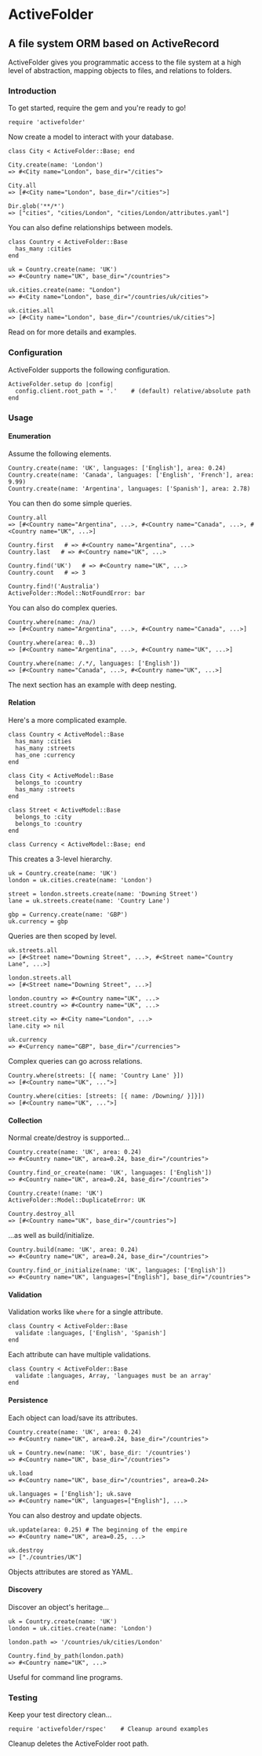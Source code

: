 # ActiveFolder

## A file system ORM based on ActiveRecord

ActiveFolder gives you programmatic access to the file system at a high level of abstraction, mapping objects to files, and relations to folders.

### Introduction

To get started, require the gem and you're ready to go!

    require 'activefolder'

Now create a model to interact with your database.

    class City < ActiveFolder::Base; end

    City.create(name: 'London')
    => #<City name="London", base_dir="/cities">

    City.all
    => [#<City name="London", base_dir="/cities">]

    Dir.glob('**/*')
    => ["cities", "cities/London", "cities/London/attributes.yaml"]

You can also define relationships between models.

    class Country < ActiveFolder::Base
      has_many :cities
    end

    uk = Country.create(name: 'UK')
    => #<Country name="UK", base_dir="/countries">

    uk.cities.create(name: "London")
    => #<City name="London", base_dir="/countries/uk/cities">

    uk.cities.all
    => [#<City name="London", base_dir="/countries/uk/cities">]

Read on for more details and examples.

### Configuration

ActiveFolder supports the following configuration.

    ActiveFolder.setup do |config|
      config.client.root_path = '.'    # (default) relative/absolute path
    end

### Usage

#### Enumeration

Assume the following elements.

    Country.create(name: 'UK', languages: ['English'], area: 0.24)
    Country.create(name: 'Canada', languages: ['English', 'French'], area: 9.99)
    Country.create(name: 'Argentina', languages: ['Spanish'], area: 2.78)

You can then do some simple queries.

    Country.all
    => [#<Country name="Argentina", ...>, #<Country name="Canada", ...>, #<Country name="UK", ...>]

    Country.first   # => #<Country name="Argentina", ...>
    Country.last   # => #<Country name="UK", ...>

    Country.find('UK')   # => #<Country name="UK", ...>
    Country.count   # => 3

    Country.find!('Australia')
    ActiveFolder::Model::NotFoundError: bar

You can also do complex queries.

    Country.where(name: /na/)
    => [#<Country name="Argentina", ...>, #<Country name="Canada", ...>]

    Country.where(area: 0..3)
    => [#<Country name="Argentina", ...>, #<Country name="UK", ...>]

    Country.where(name: /.*/, languages: ['English'])
    => [#<Country name="Canada", ...>, #<Country name="UK", ...>]

The next section has an example with deep nesting.

#### Relation

Here's a more complicated example.

    class Country < ActiveModel::Base
      has_many :cities
      has_many :streets
      has_one :currency
    end

    class City < ActiveModel::Base
      belongs_to :country
      has_many :streets
    end

    class Street < ActiveModel::Base
      belongs_to :city
      belongs_to :country
    end

    class Currency < ActiveModel::Base; end

This creates a 3-level hierarchy.

    uk = Country.create(name: 'UK')
    london = uk.cities.create(name: 'London')

    street = london.streets.create(name: 'Downing Street')
    lane = uk.streets.create(name: 'Country Lane')

    gbp = Currency.create(name: 'GBP')
    uk.currency = gbp

Queries are then scoped by level.

    uk.streets.all
    => [#<Street name="Downing Street", ...>, #<Street name="Country Lane", ...>]

    london.streets.all
    => [#<Street name="Downing Street", ...>]

    london.country => #<Country name="UK", ...>
    street.country => #<Country name="UK", ...>

    street.city => #<City name="London", ...>
    lane.city => nil

    uk.currency
    => #<Currency name="GBP", base_dir="/currencies">

Complex queries can go across relations.

    Country.where(streets: [{ name: 'Country Lane' }])
    => [#<Country name="UK", ...">]

    Country.where(cities: [streets: [{ name: /Downing/ }]}])
    => [#<Country name="UK", ...">]

#### Collection

Normal create/destroy is supported...

    Country.create(name: 'UK', area: 0.24)
    => #<Country name="UK", area=0.24, base_dir="/countries">

    Country.find_or_create(name: 'UK', languages: ['English'])
    => #<Country name="UK", area=0.24, base_dir="/countries">

    Country.create!(name: 'UK')
    ActiveFolder::Model::DuplicateError: UK

    Country.destroy_all
    => [#<Country name="UK", base_dir="/countries">]

...as well as build/initialize.

    Country.build(name: 'UK', area: 0.24)
    => #<Country name="UK", area=0.24, base_dir="/countries">

    Country.find_or_initialize(name: 'UK', languages: ['English'])
    => #<Country name="UK", languages=["English"], base_dir="/countries">

#### Validation

Validation works like `where` for a single attribute.

    class Country < ActiveFolder::Base
      validate :languages, ['English', 'Spanish']
    end

Each attribute can have multiple validations.

    class Country < ActiveFolder::Base
      validate :languages, Array, 'languages must be an array'
    end

#### Persistence

Each object can load/save its attributes.

    Country.create(name: 'UK', area: 0.24)
    => #<Country name="UK", area=0.24, base_dir="/countries">

    uk = Country.new(name: 'UK', base_dir: '/countries')
    => #<Country name="UK", base_dir="/countries">

    uk.load
    => #<Country name="UK", base_dir="/countries", area=0.24>

    uk.languages = ['English']; uk.save
    => #<Country name="UK", languages=["English"], ...>

You can also destroy and update objects.

    uk.update(area: 0.25) # The beginning of the empire
    => #<Country name="UK", area=0.25, ...>

    uk.destroy
    => ["./countries/UK"]

Objects attributes are stored as YAML.

#### Discovery

Discover an object's heritage...

    uk = Country.create(name: 'UK')
    london = uk.cities.create(name: 'London')

    london.path => '/countries/uk/cities/London'

    Country.find_by_path(london.path)
    => #<Country name="UK", ...>

Useful for command line programs.

### Testing

Keep your test directory clean...

    require 'activefolder/rspec'    # Cleanup around examples

Cleanup deletes the ActiveFolder root path.
